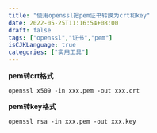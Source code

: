 ```yaml
---
title: "使用openssl把pem证书转换为crt和key"
date: 2022-05-25T11:16:54+08:00
draft: false
tags: ["openssl","证书","pem"]
isCJKLanguage: true
categories: ["实用工具"]
---
```


**pem转crt格式**
```shell
openssl x509 -in xxx.pem -out xxx.crt  
```

**pem转key格式**
```shell
openssl rsa -in xxx.pem -out xxx.key  
```